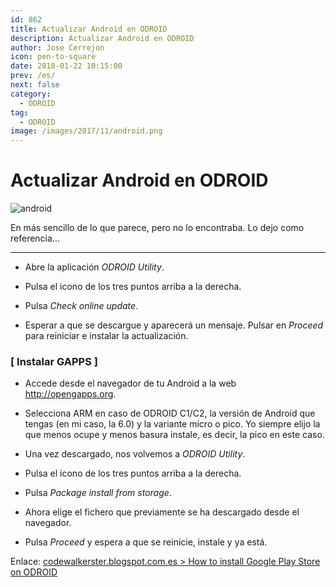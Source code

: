 ```yaml
---
id: 862
title: Actualizar Android en ODROID
description: Actualizar Android en ODROID
author: Jose Cerrejon
icon: pen-to-square
date: 2018-01-22 10:15:00
prev: /es/
next: false
category:
  - ODROID
tag:
  - ODROID
image: /images/2017/11/android.png
---
```


# Actualizar Android en ODROID

![android](/images/2017/11/android.png)

En más sencillo de lo que parece, pero no lo encontraba. Lo dejo como referencia...

- - -

* Abre la aplicación *ODROID Utility*.

* Pulsa el icono de los tres puntos arriba a la derecha.

* Pulsa *Check online update*.

* Esperar a que se descargue y aparecerá un mensaje. Pulsar en *Proceed* para reiniciar e instalar la actualización.

###  [ Instalar GAPPS ]

* Accede desde el navegador de tu Android a la web http://opengapps.org.

* Selecciona ARM en caso de ODROID C1/C2, la versión de Android que tengas (en mi caso, la 6.0) y la variante micro o pico. Yo siempre elijo la que menos ocupe y menos basura instale, es decir, la pico en este caso.

* Una vez descargado, nos volvemos a *ODROID Utility*.

* Pulsa el icono de los tres puntos arriba a la derecha.

* Pulsa *Package install from storage*.

* Ahora elige el fichero que previamente se ha descargado desde el navegador.

* Pulsa *Proceed* y espera a que se reinicie, instale y ya está.

Enlace: [codewalkerster.blogspot.com.es > How to install Google Play Store on ODROID](https://codewalkerster.blogspot.com.es/2016/06/how-to-install-google-play-store-on.html)